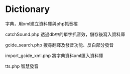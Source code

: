 # Dictionary
字典，用xml建立資料庫與php抓音檔

catchSound.php
透過db中的單字抓音效，儲存後寫入資料庫

gcide_search.php
搜尋翻譯及發音功能、反白部分發音

import_gcide_xml.php
將字典資料xml匯入資料庫

tts.php
智慧發音
